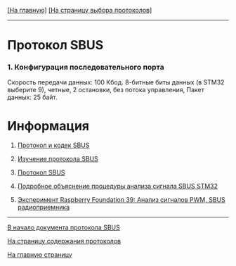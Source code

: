 [[На главную]](../../README.md) [[На страницу выбора протоколов]](../README.md)

---

# Протокол SBUS

### 1. Конфигурация последовательного порта

Скорость передачи данных: 100 Кбод.
8-битные биты данных (в STM32 выберите 9),
четные,
2 остановки,
без потока управления, 
Пакет данных: 25 байт.

# Информация

1. [Протокол и кодек SBUS](https://programmersought.com/article/83741993859/)

2. [Изучение протокола SBUS](https://programmersought.com/article/77344169598/)

3. [Протокол SBUS](https://programmersought.com/article/95778581127/)

4. [Подробное объяснение процедуры анализа сигнала SBUS STM32](https://programmersought.com/article/68737014549/)

4. [Эксперимент Raspberry Foundation 39: Анализ сигналов PWM, SBUS радиоприемника](https://programmersought.com/article/65878758516/)

---

[В начало документа протокола SBUS](#протокол-sbus)

[На страницу содержания протоколов](../README.md)

[На главную страницу](../../README.md)